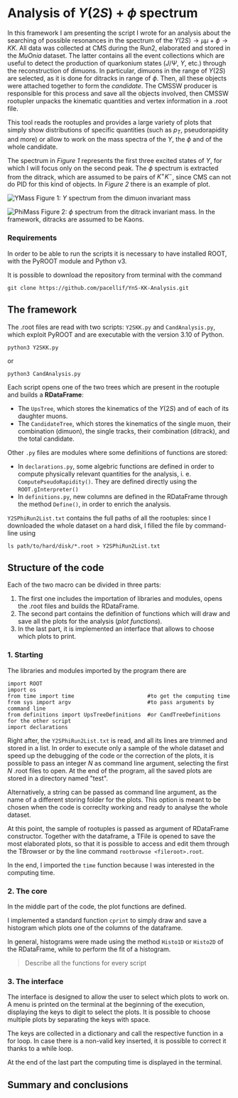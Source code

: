 # Analysis of $\Upsilon(2S)$ + $\phi$ spectrum

In this framework I am presenting the script I wrote for an analysis about the searching of possible resonances in the spectrum of the $\Upsilon(2S) \rightarrow \mu\mu + \phi \rightarrow KK$. 
All data was collected at CMS during the Run2, elaborated and stored in the _MuOnia_ dataset. 
The latter contains all the event collections which are useful to detect the production of quarkonium states ($J/\Psi$, $\Upsilon$, etc.) through the reconstruction of dimuons. 
In particular, dimuons in the range of $\Upsilon(2S)$ are selected, as it is done for ditracks in range of $\phi$. Then, all these objects were attached together to form the *candidate*. 
The CMSSW producer is responsible for this process and save all the objects involved, then CMSSW rootupler unpacks the kinematic quantities and vertex information in a .root file. 

This tool reads the rootuples and provides a large variety of plots that simply show distributions of specific quantities (such as $p_T$, pseudorapidity and more) or allow to work on the mass spectra of the $\Upsilon$, the $\phi$ and of the whole candidate.

The spectrum in *Figure 1* represents the first three excited states of $\Upsilon$, for which I will focus only on the second peak. The $\phi$ spectrum is extracted from the ditrack, which are assumed to be pairs of $K^+K^-$, since CMS can not do PID for this kind of objects. In *Figure 2* there is an example of plot.

![YMass](https://upload.wikimedia.org/wikipedia/commons/e/e0/Upsilon_mesons_CMS.svg)
Figure 1: $\Upsilon$ spectrum from the dimuon invariant mass

![PhiMass](https://www.science20.com/files/images/phicms.png)
Figure 2: $\phi$ spectrum from the ditrack invariant mass. In the framework, ditracks are assumed to be Kaons.

### Requirements

In order to be able to run the scripts it is necessary to have installed ROOT, with the PyROOT module and Python v3.

It is possible to download the repository from terminal with the command
```
git clone https://github.com/pacellif/YnS-KK-Analysis.git
```

## The framework

The .root files are read with two scripts: `Y2SKK.py` and `CandAnalysis.py`, which exploit PyROOT and are executable with the version 3.10 of Python.

```
python3 Y2SKK.py
```
or 
```
python3 CandAnalysis.py
```

Each script opens one of the two trees which are present in the rootuple and builds a **RDataFrame**:

- The `UpsTree`, which stores the kinematics of the $\Upsilon(2S)$ and of each of its daughter muons.
- The `CandidateTree`, which stores the kinematics of the single muon, their combination (dimuon), the single tracks, their combination (ditrack), and the total candidate. 

Other `.py` files are modules where some definitions of functions are stored:
- In `declarations.py`, some algebric functions are defined in order to compute physically relevant quantities for the analysis, i. e. `ComputePseudoRapidity()`. They are defined directly using the `ROOT.gInterpreter()`
- In `definitions.py`, new columns are defined in the RDataFrame through the method `Define()`, in order to enrich the analysis.

`Y2SPhiRun2List.txt` contains the full paths of all the rootuples: since I downloaded the whole dataset on a hard disk, I filled the file by command-line using
```
ls path/to/hard/disk/*.root > Y2SPhiRun2List.txt
```

## Structure of the code

Each of the two macro can be divided in three parts:
1. The first one includes the importation of libraries and modules, opens the .root files and builds the RDataFrame.
2. The second part contains the definition of functions which will draw and save all the plots for the analysis (_plot functions_).
3. In the last part, it is implemented an interface that allows to choose which plots to print.

### 1. Starting

The libraries and modules imported by the program there are
```
import ROOT 
import os
from time import time						#to get the computing time
from sys import argv						#to pass arguments by command line
from definitions import UpsTreeDefinitions	#or CandTreeDefinitions for the other script
import declarations
```
Right after, the `Y2SPhiRun2List.txt` is read, and all its lines are trimmed and stored in a list.
In order to execute only a sample of the whole dataset and speed up the debugging of the code or the correction of the plots, it is possible to pass an integer _N_ as command line argument, selecting the first _N_ .root files to open. At the end of the program, all the saved plots are stored in a directory named "test".

Alternatively, a string can be passed as command line argument, as the name of a different storing folder for the plots. This option is meant to be chosen when the code is correclty working and ready to analyse the whole dataset.

At this point, the sample of rootuples is passed as argument of RDataFrame constructor. Together with the dataframe, a TFile is opened to save the most elaborated plots, so that it is possible to access and edit them through the TBrowser or by the line command `rootbrowse <fileroot>.root`.

In the end, I imported the `time` function because I was interested in the computing time.
### 2. The core

In the middle part of the code, the plot functions are defined. 

I implemented a standard function `cprint` to simply draw and save a histogram which plots one of the columns of the dataframe.

In general, histograms were made using the method `Histo1D` or `Histo2D` of the RDataFrame, while to perform the fit of a histogram.



> Describe all the functions for every script


### 3. The interface

The interface is designed to allow the user to select which plots to work on. A menu is printed on the terminal at the beginning of the execution, displaying the keys to digit to select the plots. It is possible to choose multiple plots by separating the keys with space.

The keys are collected in a dictionary and call the respective function in a for loop. In case there is a non-valid key inserted, it is possible to correct it thanks to a while loop.

At the end of the last part the computing time is displayed in the terminal.

## Summary and conclusions



















